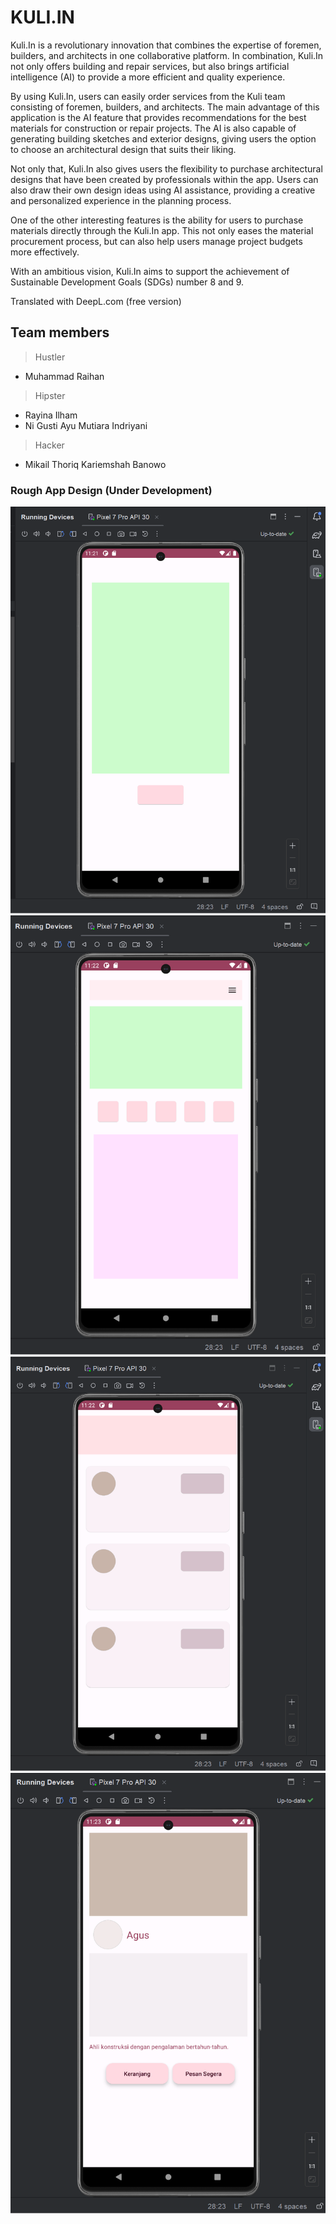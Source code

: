 # KULI.IN

Kuli.In is a revolutionary innovation that combines the expertise of foremen, builders, and architects in one collaborative platform. In combination, Kuli.In not only offers building and repair services, but also brings artificial intelligence (AI) to provide a more efficient and quality experience.

By using Kuli.In, users can easily order services from the Kuli team consisting of foremen, builders, and architects. The main advantage of this application is the AI feature that provides recommendations for the best materials for construction or repair projects. The AI is also capable of generating building sketches and exterior designs, giving users the option to choose an architectural design that suits their liking.

Not only that, Kuli.In also gives users the flexibility to purchase architectural designs that have been created by professionals within the app. Users can also draw their own design ideas using AI assistance, providing a creative and personalized experience in the planning process.

One of the other interesting features is the ability for users to purchase materials directly through the Kuli.In app. This not only eases the material procurement process, but can also help users manage project budgets more effectively.

With an ambitious vision, Kuli.In aims to support the achievement of Sustainable Development Goals (SDGs) number 8 and 9.

Translated with DeepL.com (free version)


## Team members
> Hustler
 - Muhammad Raihan

> Hipster
 - Rayina Ilham
 - Ni Gusti Ayu Mutiara Indriyani

> Hacker
 - Mikail Thoriq Kariemshah Banowo


### Rough App Design (Under Development)

![Design Kasar Aplikasi](https://raw.githubusercontent.com/kuliin-idn/.github/main/profile/1.png)
![Design Kasar Aplikasi](https://raw.githubusercontent.com/kuliin-idn/.github/main/profile/2.png)
![Design Kasar Aplikasi](https://raw.githubusercontent.com/kuliin-idn/.github/main/profile/3.png)
![Design Kasar Aplikasi](https://raw.githubusercontent.com/kuliin-idn/.github/main/profile/4.png)

